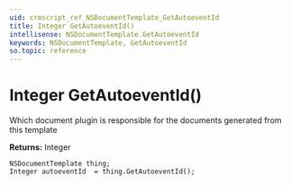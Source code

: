 ```yaml
---
uid: crmscript_ref_NSDocumentTemplate_GetAutoeventId
title: Integer GetAutoeventId()
intellisense: NSDocumentTemplate.GetAutoeventId
keywords: NSDocumentTemplate, GetAutoeventId
so.topic: reference
---
```


# Integer GetAutoeventId()

Which document plugin is responsible for the documents generated from this template

**Returns:** Integer

```crmscript
NSDocumentTemplate thing;
Integer autoeventId  = thing.GetAutoeventId();
```

